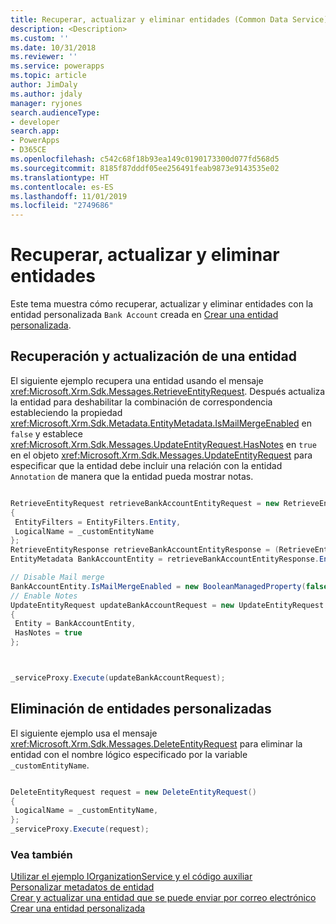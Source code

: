 ```yaml
---
title: Recuperar, actualizar y eliminar entidades (Common Data Service) | Microsoft Docs
description: <Description>
ms.custom: ''
ms.date: 10/31/2018
ms.reviewer: ''
ms.service: powerapps
ms.topic: article
author: JimDaly
ms.author: jdaly
manager: ryjones
search.audienceType:
- developer
search.app:
- PowerApps
- D365CE
ms.openlocfilehash: c542c68f18b93ea149c0190173300d077fd568d5
ms.sourcegitcommit: 8185f87dddf05ee256491feab9873e9143535e02
ms.translationtype: HT
ms.contentlocale: es-ES
ms.lasthandoff: 11/01/2019
ms.locfileid: "2749686"
---
```

# <a name="retrieve-update-and-delete-entities"></a>Recuperar, actualizar y eliminar entidades

Este tema muestra cómo recuperar, actualizar y eliminar entidades con la entidad personalizada `Bank Account` creada en [Crear una entidad personalizada](create-custom-entity.md).  
  
<a name="BKMK_RetrieveAndUpdateEntity"></a>  
 
## <a name="retrieve-and-update-an-entity"></a>Recuperación y actualización de una entidad  

 El siguiente ejemplo recupera una entidad usando el mensaje <xref:Microsoft.Xrm.Sdk.Messages.RetrieveEntityRequest>. Después actualiza la entidad para deshabilitar la combinación de correspondencia estableciendo la propiedad <xref:Microsoft.Xrm.Sdk.Metadata.EntityMetadata.IsMailMergeEnabled> en `false` y establece <xref:Microsoft.Xrm.Sdk.Messages.UpdateEntityRequest.HasNotes> en `true` en el objeto <xref:Microsoft.Xrm.Sdk.Messages.UpdateEntityRequest> para especificar que la entidad debe incluir una relación con la entidad `Annotation` de manera que la entidad pueda mostrar notas.  
  
```csharp

RetrieveEntityRequest retrieveBankAccountEntityRequest = new RetrieveEntityRequest
{
 EntityFilters = EntityFilters.Entity,
 LogicalName = _customEntityName
};
RetrieveEntityResponse retrieveBankAccountEntityResponse = (RetrieveEntityResponse)_serviceProxy.Execute(retrieveBankAccountEntityRequest);
EntityMetadata BankAccountEntity = retrieveBankAccountEntityResponse.EntityMetadata;

// Disable Mail merge
BankAccountEntity.IsMailMergeEnabled = new BooleanManagedProperty(false);
// Enable Notes
UpdateEntityRequest updateBankAccountRequest = new UpdateEntityRequest
{
 Entity = BankAccountEntity,
 HasNotes = true
};



_serviceProxy.Execute(updateBankAccountRequest);
```
  
<a name="BKMK_DeleteCustomEntity"></a>   

## <a name="delete-a-custom-entity"></a>Eliminación de entidades personalizadas  

El siguiente ejemplo usa el mensaje <xref:Microsoft.Xrm.Sdk.Messages.DeleteEntityRequest> para eliminar la entidad con el nombre lógico especificado por la variable `_customEntityName`.  
  
```csharp

DeleteEntityRequest request = new DeleteEntityRequest()
{
 LogicalName = _customEntityName,
};
_serviceProxy.Execute(request);
```
  
### <a name="see-also"></a>Vea también  
 [Utilizar el ejemplo IOrganizationService y el código auxiliar](/dynamics365/customer-engagement/developer/use-sample-helper-code)   
 [Personalizar metadatos de entidad](../customize-entity-metadata.md)   
 [Crear y actualizar una entidad que se puede enviar por correo electrónico](/dynamics365/customer-engagement/developer/create-update-entity-emailed)   
 [Crear una entidad personalizada](create-custom-entity.md)